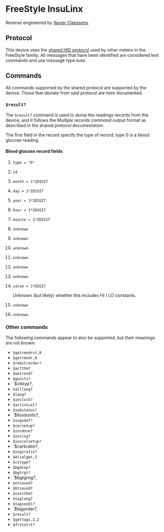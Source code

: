 # FreeStyle InsuLinx

Reverse engineered by [Xavier Claessens](mailto:xclaesse@gmail.com).

## Protocol

This device uses the [shared HID protocol](shared-hid-protocol.md) used by other
meters in the FreeStyle family. All messages that have been identified are
considered text commands and use message type `0x60`.

## Commands

All commands supported by the shared protocol are supported by the device. Those
that deviate from said protocol are here documented.

### `$result?`

The `$result?` command is used to dump the readings records from the device, and
it follows the *Multiple records command* output format as described in the
shared protocol documentation.

The first field in the record specify the type of record; type 0 is a blood
glucose reading.

#### Blood glucose record fields

  1. `type = "0"`
  2. `id`
  3. `month = 1*2DIGIT`
  4. `day = 1*2DIGIT`
  5. `year = 1*2DIGIT`
  6. `hour = 1*2DIGIT`
  7. `minute = 1*2DIGIT`
  8. `unknown`
  9. `unknown`
  10. `unknown`
  11. `unknown`
  12. `unknown`
  13. `unknown`
  14. `value = 1*DIGIT`

      Unknown (but likely) whether this includes HI / LO constants.
  15. `unknown`
  16. `unknown`

### Other commands

The following commands appear to also be supported, but their meanings are not
known:

  * `$getrmndrst,0`
  * `$getrmndr,0`
  * `$rmdstrorder?`
  * `$actthm?`
  * `$wktrend?`
  * `$gunits?`
  * `$clktyp?,
  * `$alllang?`
  * `$lang?`
  * `$inslock?`
  * `$actinscal?`
  * `$iobstatus?`
  * `$foodunits?,
  * `$svgsdef?`
  * `$corsetup?`
  * `$insdose?`
  * `$inslog?`
  * `$inscalsetup?`
  * `$carbratio?,
  * `$svgsratio?`
  * `$mlcalget,3`
  * `$cttype?`
  * `$bgdrop?`
  * `$bgtrgt?`
  * `$bgtgrng?,
  * `$ntsound?`
  * `$btsound?`
  * `$custthm?`
  * `$taglang?`
  * `$tagsenbl?`
  * `$tagorder?,
  * `$result?`
  * `$gettags,2,2`
  * `$frststrt?`
